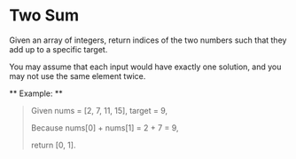 # Two Sum
Given an array of integers, return indices of the two numbers such that they add up to a specific target.

You may assume that each input would have exactly one solution, and you may not use the same element twice.

** Example: **
> Given nums = [2, 7, 11, 15], target = 9,
>
>
> Because nums[0] + nums[1] = 2 + 7 = 9,
>
> return [0, 1].

